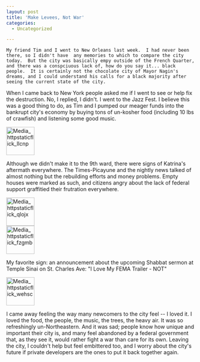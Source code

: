 ```yaml
---
layout: post
title: 'Make Levees, Not War'
categories:
  - Uncategorized

---
```



    My friend Tim and I went to New Orleans last week.  I had never been there, so I didn't have  any memories to which to compare the city today.  But the city was basically empy outside of the French Quarter, and there was a conspciuous lack of, how do you say it... black people.  It is certainly not the chocolate city of Mayor Nagin's dreams, and I could understand his calls for a black majority after seeing the current state of the city.

When I came back to New York people asked me if I went to see or help fix the destruction.  No, I replied, I didn't.   I went to the Jazz Fest.  I believe this was a good thing to do, as Tim and I pumped our meager funds into the bankrupt city's economy by buying tons of un-kosher food (including 10 lbs of  crawfish) and listening some good music.

<div class='p_embed p_image_embed'>
<img alt="Media_httpstaticflick_llcnp" height="75" src="http://levjoydotcom3.files.wordpress.com/2006/05/media_httpstaticflick_llcnp.jpg?w=75" width="75" />
</div>


Although we didn't make it to the 9th ward, there were signs of Katrina's aftermath everywhere.  The Times-Picayune and the nightly news talked of almost nothing but the rebuilding efforts and money problems.  Empty houses were marked as such, and citizens angry about the lack of federal support graffitied their frutration everywhere.

<div class='p_embed p_image_embed'>
<img alt="Media_httpstaticflick_qlojx" height="75" src="http://levjoydotcom3.files.wordpress.com/2006/05/media_httpstaticflick_qlojx.jpg?w=75" width="75" />
</div>
<div class='p_embed p_image_embed'>
<img alt="Media_httpstaticflick_fzgmb" height="75" src="http://levjoydotcom3.files.wordpress.com/2006/05/media_httpstaticflick_fzgmb.jpg?w=75" width="75" />
</div>


My favorite sign: an announcement about the upcoming Shabbat sermon at Temple Sinai on St. Charles Ave: "I Love  My FEMA Trailer - NOT"

<div class='p_embed p_image_embed'>
<img alt="Media_httpstaticflick_wehsc" height="75" src="http://levjoydotcom3.files.wordpress.com/2006/05/media_httpstaticflick_wehsc.jpg?w=75" width="75" />
</div>


I came away feeling the way many newcomers to the city feel -- I loved it.  I loved the food, the people, the music, the trees, the heavy air.  It was so refreshingly un-Northeastern.  And it was sad; people know how unique and important their city is, and many feel abandoned by a federal government that, as they see it, would rather fight a war than care for its own.  Leaving the city, I couldn't help but feel embittered too, and I worry about the city's future if private developers are the ones to put it back together again.
  
